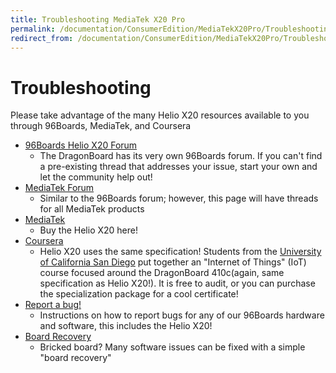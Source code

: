 ```yaml
---
title: Troubleshooting MediaTek X20 Pro
permalink: /documentation/ConsumerEdition/MediaTekX20Pro/Troubleshooting/
redirect_from: /documentation/ConsumerEdition/MediaTekX20Pro/Troubleshooting/README.md/
---
```

# Troubleshooting

Please take advantage of the many Helio X20 resources available to you through 96Boards, MediaTek, and Coursera

- [96Boards Helio X20 Forum]()
   - The DragonBoard has its very own 96Boards forum. If you can't find a pre-existing thread that addresses your issue, start your own and let the community help out!
- [MediaTek Forum]()
   - Similar to the 96Boards forum; however, this page will have threads for all MediaTek products
- [MediaTek](http://mediatek.com/en/news-events/mediatek-news/mediatek-launches-helio-x20-development-board-for-advanced-product-creation-across-markets/)
   - Buy the Helio X20 here!
- [Coursera](https://www.coursera.org/specializations/internet-of-things)
   - Helio X20 uses the same specification! Students from the [University of California San Diego](https://ucsd.edu/) put together an "Internet of Things" (IoT) course focused around the DragonBoard 410c(again, same specification as Helio X20!). It is free to audit, or you can purchase the specialization package for a cool certificate!
- [Report a bug!](../../../Report_a_bug.md)
   - Instructions on how to report bugs for any of our 96Boards hardware and software, this includes the Helio X20!
- [Board Recovery](../Installation/BoardRecovery.md)
   - Bricked board? Many software issues can be fixed with a simple "board recovery"

